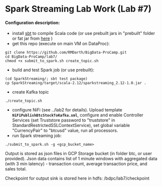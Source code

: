 
# Spark Streaming Lab Work (Lab #7)

#### Configuration description:
 - install [sbt](https://www.scala-sbt.org/1.x/docs/Installing-sbt-on-Linux.html) to compile Scala code (or use prebuilt jars in "prebuilt" folder or fat jar from [here](https://drive.google.com/drive/folders/1CIXA7zLuWkq2D8mNTyT6IAhDNeJeW9Je?usp=sharing) )
 - get this repo (execute on main VM on DataProc):
```
git clone https://github.com/RMDarth/BigData-ProCamp.git
cd BigData-ProCamp/lab7/
chmod +x submit_to_spark.sh create_topic.sh
```
 - build and test Spark job (or use prebuilt):
 ```
(cd SparkStreaming/; sbt test package)
cp SparkStreaming/target/scala-2.12/sparkstreaming_2.12-1.0.jar .
```
 - create Kafka topic
 ```
 ./create_topic.sh
 ```
 - configure NiFi (see ../lab2 for details). Upload template **`NiFiPublishBtcStockToKafka.xml`**, configure and enable Controller Services (set Truststore password to "truststore" in StandardRestrictedSSLContextService), set global variable "CurrencyPair" to "btcusd" value, run all processors.
 - run Spark streaming job:
  ```
 ./submit_to_spark.sh -g <gcp_bucket_name>
 ```

Output is stored as json files in GCP Storage bucket (in folder btc, or user provided). Json data contains list of 1 minute windows with aggregated data (with 3 min latency) - transaction count, average transaction price, and sales total.

Checkpoint for output sink is stored here in hdfs: /bdpc/lab7/checkpoint